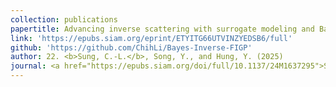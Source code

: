 ```yaml
---
collection: publications
papertitle: Advancing inverse scattering with surrogate modeling and Bayesian inference for functional inputs
link: 'https://epubs.siam.org/eprint/ETYITG66UTVINZYEDSB6/full'
github: 'https://github.com/ChihLi/Bayes-Inverse-FIGP'
author: 22. <b>Sung, C.-L.</b>, Song, Y., and Hung, Y. (2025)
journal: <a href="https://epubs.siam.org/doi/full/10.1137/24M1637295">SIAM/ASA Journal on Uncertainty Quantification</a>, 13(2), 339-517.
---
```


